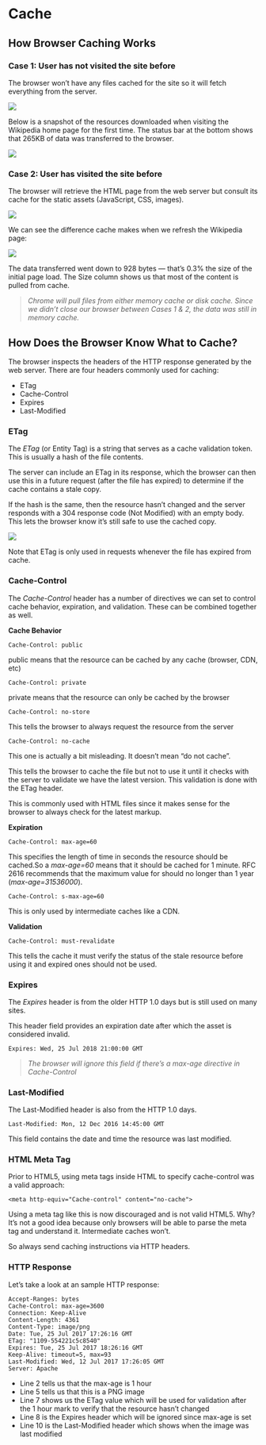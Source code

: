 # Cache

## How Browser Caching Works <a id="3cbd"></a>

### Case 1: User has not visited the site before <a id="15a9"></a>

The browser won’t have any files cached for the site so it will fetch everything from the server.

![](../.gitbook/assets/image%20%288%29.png)

Below is a snapshot of the resources downloaded when visiting the Wikipedia home page for the first time. The status bar at the bottom shows that 265KB of data was transferred to the browser.

![](../.gitbook/assets/image%20%284%29.png)



### Case 2: User has visited the site before <a id="ad1e"></a>

The browser will retrieve the HTML page from the web server but consult its cache for the static assets \(JavaScript, CSS, images\).

![](../.gitbook/assets/image%20%286%29.png)

We can see the difference cache makes when we refresh the Wikipedia page:

![](../.gitbook/assets/image%20%285%29.png)

The data transferred went down to 928 bytes — that’s 0.3% the size of the initial page load. The Size column shows us that most of the content is pulled from cache.

> _Chrome will pull files from either memory cache or disk cache. Since we didn’t close our browser between Cases 1 & 2, the data was still in memory cache._

## How Does the Browser Know What to Cache? <a id="cc20"></a>

The browser inspects the headers of the HTTP response generated by the web server. There are four headers commonly used for caching:

* ETag
* Cache-Control
* Expires
* Last-Modified

### ETag <a id="9ee8"></a>

The _ETag_ \(or Entity Tag\) is a string that serves as a cache validation token. This is usually a hash of the file contents.

The server can include an ETag in its response, which the browser can then use this in a future request \(after the file has expired\) to determine if the cache contains a stale copy.

If the hash is the same, then the resource hasn’t changed and the server responds with a 304 response code \(Not Modified\) with an empty body. This lets the browser know it’s still safe to use the cached copy.

![](../.gitbook/assets/image%20%287%29.png)



Note that ETag is only used in requests whenever the file has expired from cache.

### Cache-Control <a id="344c"></a>

The _Cache-Control_ header has a number of directives we can set to control cache behavior, expiration, and validation. These can be combined together as well.

**Cache Behavior**

```text
Cache-Control: public
```

public means that the resource can be cached by any cache \(browser, CDN, etc\)

```text
Cache-Control: private
```

private means that the resource can only be cached by the browser

```text
Cache-Control: no-store
```

This tells the browser to always request the resource from the server

```text
Cache-Control: no-cache
```

This one is actually a bit misleading. It doesn’t mean “do not cache”.

This tells the browser to cache the file but not to use it until it checks with the server to validate we have the latest version. This validation is done with the ETag header.

This is commonly used with HTML files since it makes sense for the browser to always check for the latest markup.

**Expiration**

```text
Cache-Control: max-age=60
```

This specifies the length of time in seconds the resource should be cached.So a _max-age=60_ means that it should be cached for 1 minute. RFC 2616 recommends that the maximum value for should no longer than 1 year \(_max-age=31536000_\).

```text
Cache-Control: s-max-age=60
```

This is only used by intermediate caches like a CDN.

**Validation**

```text
Cache-Control: must-revalidate
```

This tells the cache it must verify the status of the stale resource before using it and expired ones should not be used.

### Expires <a id="5d23"></a>

The _Expires_ header is from the older HTTP 1.0 days but is still used on many sites.

This header field provides an expiration date after which the asset is considered invalid.

```text
Expires: Wed, 25 Jul 2018 21:00:00 GMT
```

> _The browser will ignore this field if there’s a max-age directive in Cache-Control_

### Last-Modified <a id="53d4"></a>

The Last-Modified header is also from the HTTP 1.0 days.

```text
Last-Modified: Mon, 12 Dec 2016 14:45:00 GMT
```

This field contains the date and time the resource was last modified.

### HTML Meta Tag <a id="d35a"></a>

Prior to HTML5, using meta tags inside HTML to specify cache-control was a valid approach:

```text
<meta http-equiv="Cache-control" content="no-cache">
```

Using a meta tag like this is now discouraged and is not valid HTML5. Why? It’s not a good idea because only browsers will be able to parse the meta tag and understand it. Intermediate caches won’t.

So always send caching instructions via HTTP headers.

### HTTP Response <a id="aef9"></a>

Let’s take a look at an sample HTTP response:

```text
Accept-Ranges: bytes
Cache-Control: max-age=3600
Connection: Keep-Alive
Content-Length: 4361
Content-Type: image/png
Date: Tue, 25 Jul 2017 17:26:16 GMT
ETag: "1109-554221c5c8540"
Expires: Tue, 25 Jul 2017 18:26:16 GMT
Keep-Alive: timeout=5, max=93
Last-Modified: Wed, 12 Jul 2017 17:26:05 GMT
Server: Apache
```

* Line 2 tells us that the max-age is 1 hour
* Line 5 tells us that this is a PNG image
* Line 7 shows us the ETag value which will be used for validation after the 1 hour mark to verify that the resource hasn’t changed
* Line 8 is the Expires header which will be ignored since max-age is set
* Line 10 is the Last-Modified header which shows when the image was last modified

